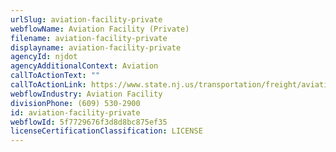 ```yaml
---
urlSlug: aviation-facility-private
webflowName: Aviation Facility (Private)
filename: aviation-facility-private
displayname: aviation-facility-private
agencyId: njdot
agencyAdditionalContext: Aviation
callToActionText: ""
callToActionLink: https://www.state.nj.us/transportation/freight/aviation/forms.shtm
webflowIndustry: Aviation Facility
divisionPhone: (609) 530-2900
id: aviation-facility-private
webflowId: 5f7729676f3d8d8bc875ef35
licenseCertificationClassification: LICENSE
---
```

